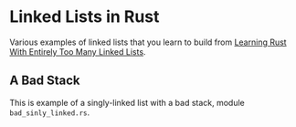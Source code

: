 # Linked Lists in Rust

Various examples of linked lists that you learn to build from [Learning Rust With Entirely Too Many Linked Lists](https://rust-unofficial.github.io/too-many-lists/index.html).

## A Bad Stack

This is example of a singly-linked list with a bad stack, module `bad_sinly_linked.rs`.